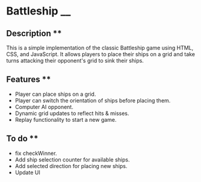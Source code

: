 # Battleship __   
## Description **   
This is a simple implementation of the classic Battleship game using HTML, CSS, and JavaScript. It allows players to place their ships on a grid and take turns attacking their opponent's grid to sink their ships.  

## Features **   
- Player can place ships on a grid.  
- Player can switch the orientation of ships before placing them. 
- Computer AI opponent.  
- Dynamic grid updates to reflect hits & misses. 
- Replay functionality to start a new game.  
## To do **
- fix checkWinner.
- Add ship selection counter for available ships.
- Add selected direction for placing new ships.
- Update UI
